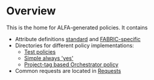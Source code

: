 # Overview


This is the home for ALFA-generated policies. It contains
- Attribute definitions [standard](standard-attributes.alfa) and [FABRIC-specific](fabric-attributes.alfa)
- Directories for different policy implementations:
    - [Test policies](TestPolicies)
    - [Simple always 'yes'](FabricAlwaysYes)
    - [Project-tag based Orchestrator policy](FabricOrchestratorProjectTags)
- Common requests are located in [Requests](Requests)